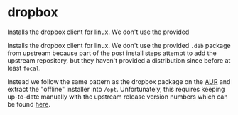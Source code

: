 # dropbox

Installs the dropbox client for linux. We don't use the provided

Installs the dropbox client for linux. We don't use the provided `.deb`
package from upstream because part of the post install steps attempt to add
the upstream repository, but they haven't provided a distribution since before
at least `focal`.

Instead we follow the same pattern as the dropbox package on the
[AUR](https://aur.archlinux.org/cgit/aur.git/tree/PKGBUILD?h=dropbox) and
extract the "offline" installer into `/opt`. Unfortunately, this requires
keeping up-to-date manually with the upstream release version numbers which
can be found
[here](https://www.dropboxforum.com/t5/Desktop-client-builds/ct-p/101003000).
